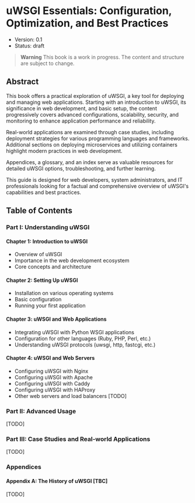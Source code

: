 # uWSGI Essentials: Configuration, Optimization, and Best Practices

- Version: 0.1
- Status: draft

> **Warning**
> This book is a work in progress. The content and structure are subject to change.


## Abstract

This book offers a practical exploration of uWSGI, a key tool for deploying and managing web applications. Starting with an introduction to uWSGI, its significance in web development, and basic setup, the content progressively covers advanced configurations, scalability, security, and monitoring to enhance application performance and reliability. 

Real-world applications are examined through case studies, including deployment strategies for various programming languages and frameworks. Additional sections on deploying microservices and utilizing containers highlight modern practices in web development. 

Appendices, a glossary, and an index serve as valuable resources for detailed uWSGI options, troubleshooting, and further learning. 

This guide is designed for web developers, system administrators, and IT professionals looking for a factual and comprehensive overview of uWSGI's capabilities and best practices.

## Table of Contents

### Part I: Understanding uWSGI

#### Chapter 1: Introduction to uWSGI
- Overview of uWSGI
- Importance in the web development ecosystem
- Core concepts and architecture

#### Chapter 2: Setting Up uWSGI
- Installation on various operating systems
- Basic configuration
- Running your first application

#### Chapter 3: uWSGI and Web Applications
- Integrating uWSGI with Python WSGI applications
- Configuration for other languages (Ruby, PHP, Perl, etc.)
- Understanding uWSGI protocols (uwsgi, http, fastcgi, etc.)

#### Chapter 4: uWSGI and Web Servers
- Configuring uWSGI with Nginx
- Configuring uWSGI with Apache
- Configuring uWSGI with Caddy
- Configuring uWSGI with HAProxy
- Other web servers and load balancers [TODO]

### Part II: Advanced Usage

[TODO]

### Part III: Case Studies and Real-world Applications

[TODO]

### Appendices

#### Appendix A: The History of uWSGI [TBC] 


[TODO]
